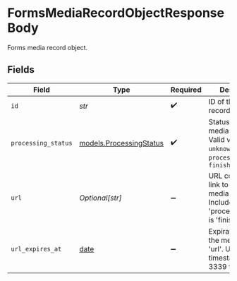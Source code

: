 # FormsMediaRecordObjectResponseBody

Forms media record object.


## Fields

| Field                                                                                            | Type                                                                                             | Required                                                                                         | Description                                                                                      | Example                                                                                          |
| ------------------------------------------------------------------------------------------------ | ------------------------------------------------------------------------------------------------ | ------------------------------------------------------------------------------------------------ | ------------------------------------------------------------------------------------------------ | ------------------------------------------------------------------------------------------------ |
| `id`                                                                                             | *str*                                                                                            | :heavy_check_mark:                                                                               | ID of the media record.                                                                          | 9814a1fa-f0c6-408b-bf85-51dc3bc71ac7                                                             |
| `processing_status`                                                                              | [models.ProcessingStatus](../models/processingstatus.md)                                         | :heavy_check_mark:                                                                               | Status of the media record.  Valid values: `unknown`, `processing`, `finished`                   | processing                                                                                       |
| `url`                                                                                            | *Optional[str]*                                                                                  | :heavy_minus_sign:                                                                               | URL containing a link to associated media content. Included if 'processingStatus' is 'finished'. | https://samsara-forms-submission-media-uploads.s3.us-west-2.amazonaws.com/123456                 |
| `url_expires_at`                                                                                 | [date](https://docs.python.org/3/library/datetime.html#date-objects)                             | :heavy_minus_sign:                                                                               | Expiration time of the media record 'url'. UTC timestamp in RFC 3339 format.                     | 2019-06-13T19:08:25Z                                                                             |